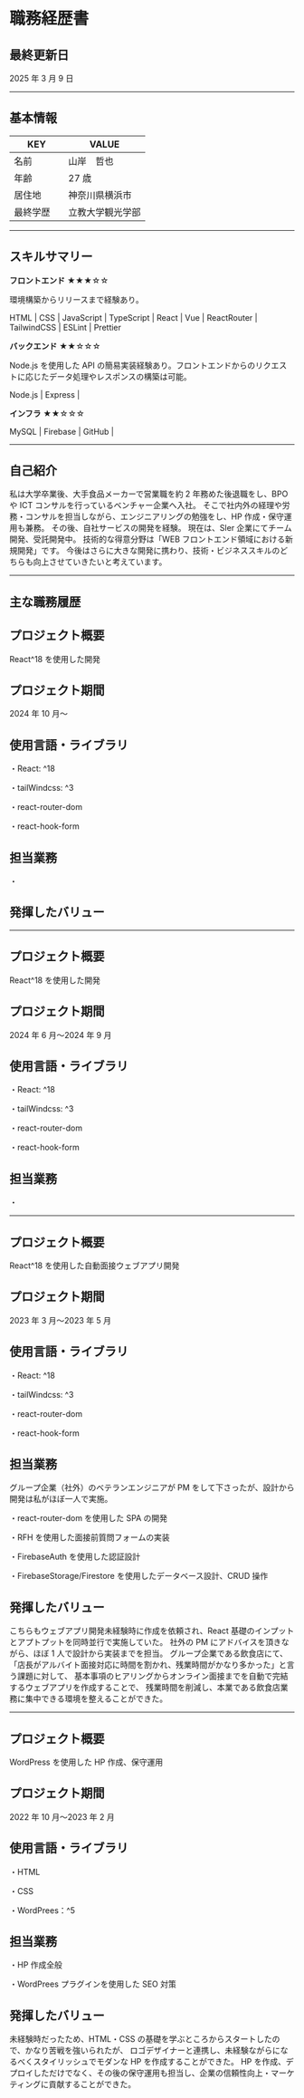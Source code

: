 # 職務経歴書

## 最終更新日

2025 年 3 月 9 日

---

## 基本情報

| KEY        | VALUE            |
| ---------- | ---------------- |
| 名前       | 山岸　哲也       |
| 年齢       | 27 歳            |
| 居住地     | 神奈川県横浜市   |
| 最終学歴　 | 立教大学観光学部 |

---

## スキルサマリー

**フロントエンド** ★★★☆☆

環境構築からリリースまで経験あり。

HTML | CSS | JavaScript | TypeScript | React | Vue | ReactRouter | TailwindCSS | ESLint | Prettier

**バックエンド** ★★☆☆☆

Node.js を使用した API の簡易実装経験あり。フロントエンドからのリクエストに応じたデータ処理やレスポンスの構築は可能。

Node.js | Express |

**インフラ** ★★☆☆☆

MySQL | Firebase | GitHub |

---

## 自己紹介

私は大学卒業後、大手食品メーカーで営業職を約 2 年務めた後退職をし、BPO や ICT コンサルを行っているベンチャー企業へ入社。
そこで社内外の経理や労務・コンサルを担当しながら、エンジニアリングの勉強をし、HP 作成・保守運用も兼務。
その後、自社サービスの開発を経験。
現在は、Sler 企業にてチーム開発、受託開発中。
技術的な得意分野は「WEB フロントエンド領域における新規開発」です。
今後はさらに大きな開発に携わり、技術・ビジネススキルのどちらも向上させていきたいと考えています。

---

## 主な職務履歴

## プロジェクト概要

React^18 を使用した開発

## プロジェクト期間

2024 年 10 月〜

## 使用言語・ライブラリ

・React: ^18

・tailWindcss: ^3

・react-router-dom

・react-hook-form

## 担当業務

・


## 発揮したバリュー



---

## プロジェクト概要

React^18 を使用した開発

## プロジェクト期間

2024 年 6 月〜2024 年 9 月

## 使用言語・ライブラリ

・React: ^18

・tailWindcss: ^3

・react-router-dom

・react-hook-form

## 担当業務

・

---

## プロジェクト概要

React^18 を使用した自動面接ウェブアプリ開発

## プロジェクト期間

2023 年 3 月〜2023 年 5 月

## 使用言語・ライブラリ

・React: ^18

・tailWindcss: ^3

・react-router-dom

・react-hook-form

## 担当業務

グループ企業（社外）のベテランエンジニアが PM をして下さったが、設計から開発は私がほぼ一人で実施。

・react-router-dom を使用した SPA の開発

・RFH を使用した面接前質問フォームの実装

・FirebaseAuth を使用した認証設計

・FirebaseStorage/Firestore を使用したデータベース設計、CRUD 操作

## 発揮したバリュー

こちらもウェブアプリ開発未経験時に作成を依頼され、React 基礎のインプットとアプトプットを同時並行で実施していた。
社外の PM にアドバイスを頂きながら、ほぼ 1 人で設計から実装までを担当。
グループ企業である飲食店にて、「店長がアルバイト面接対応に時間を割かれ、残業時間がかなり多かった」と言う課題に対して、
基本事項のヒアリングからオンライン面接までを自動で完結するウェブアプリを作成することで、
残業時間を削減し、本業である飲食店業務に集中できる環境を整えることができた。

---

## プロジェクト概要

WordPress を使用した HP 作成、保守運用

## プロジェクト期間

2022 年 10 月〜2023 年 2 月

## 使用言語・ライブラリ

・HTML

・CSS

・WordPrees：^5

## 担当業務

・HP 作成全般

・WordPrees プラグインを使用した SEO 対策

## 発揮したバリュー

未経験時だったため、HTML・CSS の基礎を学ぶところからスタートしたので、かなり苦戦を強いられたが、
ロゴデザイナーと連携し、未経験ながらになるべくスタイリッシュでモダンな HP を作成することができた。
HP を作成、デプロイしただけでなく、その後の保守運用も担当し、企業の信頼性向上・マーケティングに貢献することができた。




